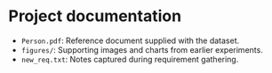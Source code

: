 # Project documentation

- `Person.pdf`: Reference document supplied with the dataset.
- `figures/`: Supporting images and charts from earlier experiments.
- `new_req.txt`: Notes captured during requirement gathering.
